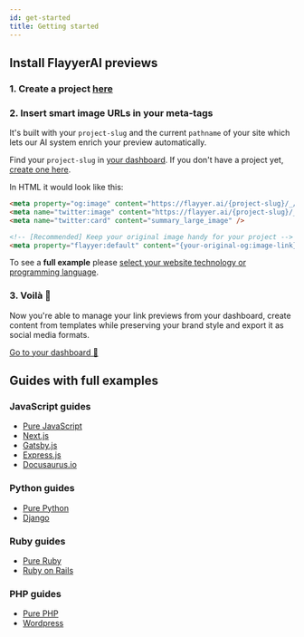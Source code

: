 ```yaml
---
id: get-started
title: Getting started
---
```


[new-project]: https://flayyer.com/dashboard/_/projects/new
[current-project]: https://flayyer.com/dashboard/_/projects
[guides-with-full-examples]: #guides-with-full-examples

## Install FlayyerAI previews

### 1. Create a project [here][new-project]

### 2. Insert smart image URLs in your meta-tags

It's built with your `project-slug` and the current `pathname` of your site which lets our AI system enrich your preview automatically.

Find your `project-slug` in [your dashboard](https://flayyer.com/dashboard/_/projects/_/integrate?ref=docs). If you don't have a project yet, [create one here](https://flayyer.com/get-started?ref=docs).

In HTML it would look like this:

```html
<meta property="og:image" content="https://flayyer.ai/{project-slug}/_/_/{path}" />
<meta name="twitter:image" content="https://flayyer.ai/{project-slug}/_/_/{path}" />
<meta name="twitter:card" content="summary_large_image" />

<!-- [Recommended] Keep your original image handy for your project -->
<meta property="flayyer:default" content="{your-original-og:image-link}" />
```

To see a **full example** please [select your website technology or programming language][guides-with-full-examples].

### 3. Voilà 🎉

Now you're able to manage your link previews from your dashboard, create content from templates while preserving your brand style and export it as social media formats.

[Go to your dashboard 🚀](https://flayyer.com/dashboard/_/projects/_/)

## Guides with full examples

### JavaScript guides

* [Pure JavaScript](/guides/javascript/flayyer-js)
* [Next.js](/guides/javascript/nextjs)
* [Gatsby.js](/guides/javascript/gatsbyjs)
* [Express.js](/guides/javascript/expressjs)
* [Docusaurus.io](/guides/javascript/docusaurus)

### Python guides

* [Pure Python](/guides/python/flayyer)
* [Django](/guides/python/django)

### Ruby guides

* [Pure Ruby](/guides/ruby/flayyer)
* [Ruby on Rails](/guides/ruby/rails)

### PHP guides

* [Pure PHP](/guides/php/flayyer)
* [Wordpress](/guides/php/wordpress)
